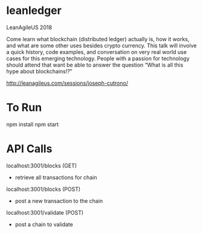 # leanledger
LeanAgileUS 2018

Come learn what blockchain (distributed ledger) actually is, how it works, and what are some other uses besides crypto currency. This talk will involve a quick history, code examples, and conversation on very real world use cases for this emerging technology. People with a passion for technology should attend that want be able to answer the question “What is all this hype about blockchains!?”

http://leanagileus.com/sessions/joseph-cutrono/

# To Run
npm install
npm start

# API Calls
localhost:3001/blocks (GET)
- retrieve all transactions for chain

localhost:3001/blocks (POST)
- post a new transaction to the chain

localhost:3001/validate (POST)
- post a chain to validate
